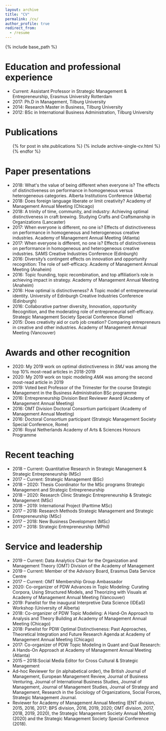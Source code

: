 ```yaml
---
layout: archive
title: "CV"
permalink: /cv/
author_profile: true
redirect_from:
  - /resume
---
```


{% include base_path %}

Education and professional experience
======
* Current: Assistant Professor in Strategic Management & Entrepreneurship, Erasmus University Rotterdam
* 2017: Ph.D in Management, Tilburg University
* 2014: Research Master in Business, Tilburg University
* 2012: BSc in International Business Administration, Tilburg University

Publications
======
  <ul>{% for post in site.publications %}
    {% include archive-single-cv.html %}
  {% endfor %}</ul>
  
Paper presentations
======
* 2018: What's the value of being different when everyone is? The effects of 
distinctiveness on performance in homogeneous versus heterogeneous categories. Alberta Institutions Conference (Alberta)
* 2018: Does foreign language liberate or limit creativity? Academy of Management Annual Meeting (Chicago)
* 2018: A trinity of time, community, and industry: Achieving optimal distinctiveness in craft brewing. Studying Crafts and Craftsmanship in Organizations (Lancaster)
* 2017: When everyone is different, no one is? Effects of distinctiveness on performance 
in homogeneous and heterogeneous creative industries. Academy of Management Annual Meeting (Atlanta)
* 2017: When everyone is different, no one is? Effects of distinctiveness on performance 
in homogeneous and heterogeneous creative industries. SAMS Creative Industries Conference (Edinburgh)
* 2016: Diversity’s contingent effects on innovation and opportunity recognition: The 
role of self-efficacy. Academy of Management Annual Meeting (Anaheim)
* 2016: Topic founding, topic recombination, and top affiliation’s role in achieving impact in strategy. Academy of Management Annual Meeting (Anaheim)
* 2016: How optimal is distinctiveness? A Topic model of entrepreneurial identity. University of Edinburgh Creative Industries Conference (Edinburgh)
* 2016: Collaborative partner diversity, Innovation, opportunity Recognition, and the moderating role of entrepreneurial self-efficacy. Strategic Management Society Special Conference (Rome)
* 2015: Does creativity aid or curb job creation? Comparing entrepreneurs in creative and other industries. Academy of Management Annual Meeting (Vancouver)

Awards and other recognition
======
* 2020: My 2019 work on optimal distinctiveness in <i>SMJ</i> was among the top 10% most-read articles in 2018-2019
* 2020: My 2019 work on topic modeling <i>AMA</i> was among the second most-read article in 2019
* 2019: Voted best Professor of the Trimester for the course Strategic Management in the Business Administration BSc programme
* 2016: Entrepreneurship Division Best Reviewer Award (Academy of Management Annual Meeting)
* 2016: OMT Division Doctoral Consortium participant (Academy of Management 
Annual Meeting)
* 2016:	Doctoral Consortium participant (Strategic Management Society Special Conference, Rome)
* 2016: Royal Netherlands Academy of Arts & Sciences Honours Programme


Recent teaching
======
* 2018 – Current:	Quantitative Research in Strategic Management & Strategic Entrepreneurship (MSc)
* 2017 – Current:	Strategic Management (BSc)
* 2018 – 2020:	Thesis Coordinator for the MSc programs Strategic Management and Strategic Entrepreneurship
* 2018 – 2020:	Research Clinic Strategic Entrepreneurship & Strategic Management (MSc)
* 2018 – 2019:	International Project (Parttime MSc)
* 2017 – 2018:	Research Methods Strategic Management and Strategic Entrepreneurship (MSc)
* 2017 – 2018:	New Business Development (MSc)
* 2017 – 2018:	Strategic Entrepreneurship (MPhil)

  
Service and leadership
======
* 2019 – Current:	Data Analytics Chair for the Organization and Management Theory (OMT) Division of the Academy of Management
* 2019 – Current:	Member of the Advisory Board, Erasmus Data Service Centre
* 2017 – Current:	OMT Membership Group Ambassador 
* 2020:	Co-organizer of PDW Advances in Topic Modeling: Curating Corpora, Using Structured Models, and Theorizing with Visuals at Academy of Management Annual Meeting (Vancouver)
* 2019:	Panelist for the inaugural Interpretive Data Science (IDEaS) Workshop 
(University of Alberta)
* 2018: Co-organizer of PDW Topic Modeling: A Hand-On Approach to Analysis and Theory Building at Academy of Management Annual Meeting (Chicago)
* 2018: Panelist for PDW Optimal Distinctiveness: Past Approaches, Theoretical Integration and Future Research Agenda at Academy of Management Annual Meeting (Chicago)
* 2017: Co-organizer of PDW Topic Modeling in Quant and Qual Research: A Hands-On Approach at Academy of Management Annual Meeting (Atlanta)
* 2015 – 2018:Social Media Editor for Cross Cultural & Strategic Management
* Ad-hoc Reviewer for (in alphabetical order), the British Journal of Management, European Management Review, Journal of Business Venturing, Journal of International Business Studies, Journal of Management, Journal of Management Studies, Journal of Strategy and Management, Research in the Sociology of Organizations, Social Forces, Strategic Management Journal.
* Reviewer for Academy of Management Annual Meeting (ENT division, 2015, 2016, 2017; BPS division, 2016, 2019, 2020; OMT division, 2017, 2018, 2019, 2020), the Strategic Management Society Annual Meeting (2020) and the Strategic Management Society Special Conference (2018).

